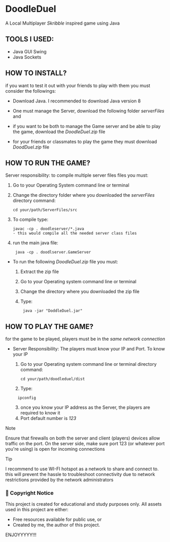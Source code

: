 ﻿# DoodleDuel
A Local Multiplayer _Skribble_ inspired game using Java

## TOOLS I USED:
* Java GUI Swing
* Java Sockets

## HOW TO INSTALL?
if you want to test it out with your friends to play with them you must consider the followings: 

* Download Java. I recommended to download Java version 8

* One must manage the Server, download the following folder  _serverFiles_ and 
* if you want to be both to manage the Game server and be able to play the game, download the _DoodleDuel.zip_ file
  
* for your friends or classmates to play the game they must download _DoodDuel.zip_ file

## HOW TO RUN THE GAME?
Server responsibility:  to compile multiple server files  files you must:
  1. Go to your Operating System command line or terminal
  3. Change the directory folder where you downloaded the _serverFiles_
     directory command:
      
     ```
     cd your/path/ServerFiles/src
     ``` 
     
  5. To compile type:
     
     ```
     javac -cp . doodleserver/*.java
     - this would compile all the needed server class files
     ```
     
     
  7. run the main java file:
     
     ```
      java -cp . doodlserver.GameServer
     ```

* To run the following _DoodleDuel.zip_ file you must:
  1. Extract the zip file
  2. Go to your Operating system command line or terminal
  3. Change the directory where you downloaded the zip file
  4. Type:
     
     ```
      java -jar "DoddleDuel.jar"
     ```

## HOW TO PLAY THE GAME?
for the game to be played, players must be in the _same network connection_

* Server Responsibility: The players must know your IP and Port. To know your IP 
  1. Go to your Operating system command line or terminal
     directory command:
      
     ```
     cd your/path/doodleduel/dist
     ``` 
  3. Type:


    ```
      ipconfig
    ```

  3. once you know your IP address as the Server, the players are required to know it
  4. Port default number is _123_
  
> [!NOTE]
> Ensure that firewalls on both the server and client (players) devices allow traffic on the port.
> On the server side, make sure port 123 (or whatever port you're using) is open for incoming connections

> [!TIP]
> I recommend to use WI-FI hotspot as a network to share and connect to. this will prevent the hassle to troubleshoot connectivity due to network restrictions provided by the network administrators

### 📜 Copyright Notice
This project is created for educational and study purposes only.
All assets used in this project are either:

- Free resources available for public use, or
- Created by me, the author of this project.

ENJOYYYYY!!! 
